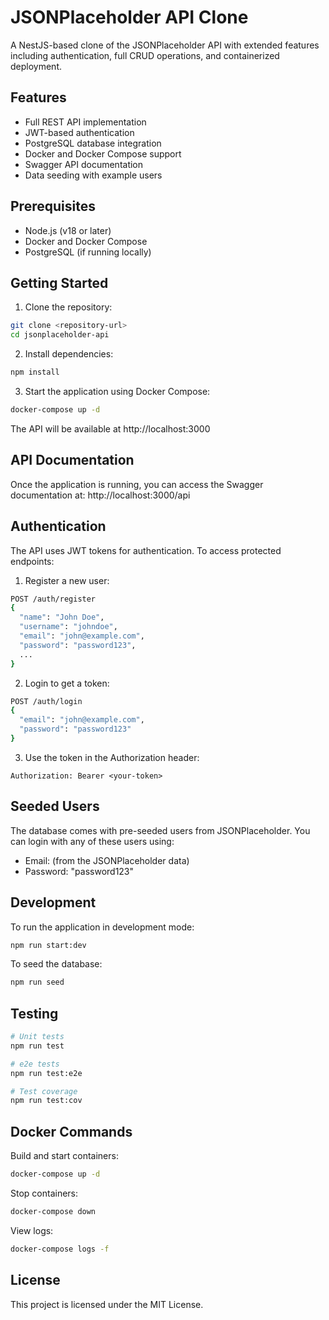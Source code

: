# JSONPlaceholder API Clone

A NestJS-based clone of the JSONPlaceholder API with extended features including authentication, full CRUD operations, and containerized deployment.

## Features

- Full REST API implementation
- JWT-based authentication
- PostgreSQL database integration
- Docker and Docker Compose support
- Swagger API documentation
- Data seeding with example users

## Prerequisites

- Node.js (v18 or later)
- Docker and Docker Compose
- PostgreSQL (if running locally)

## Getting Started

1. Clone the repository:
```bash
git clone <repository-url>
cd jsonplaceholder-api
```

2. Install dependencies:
```bash
npm install
```

3. Start the application using Docker Compose:
```bash
docker-compose up -d
```

The API will be available at http://localhost:3000

## API Documentation

Once the application is running, you can access the Swagger documentation at:
http://localhost:3000/api

## Authentication

The API uses JWT tokens for authentication. To access protected endpoints:

1. Register a new user:
```bash
POST /auth/register
{
  "name": "John Doe",
  "username": "johndoe",
  "email": "john@example.com",
  "password": "password123",
  ...
}
```

2. Login to get a token:
```bash
POST /auth/login
{
  "email": "john@example.com",
  "password": "password123"
}
```

3. Use the token in the Authorization header:
```
Authorization: Bearer <your-token>
```

## Seeded Users

The database comes with pre-seeded users from JSONPlaceholder. You can login with any of these users using:
- Email: (from the JSONPlaceholder data)
- Password: "password123"

## Development

To run the application in development mode:

```bash
npm run start:dev
```

To seed the database:
```bash
npm run seed
```

## Testing

```bash
# Unit tests
npm run test

# e2e tests
npm run test:e2e

# Test coverage
npm run test:cov
```

## Docker Commands

Build and start containers:
```bash
docker-compose up -d
```

Stop containers:
```bash
docker-compose down
```

View logs:
```bash
docker-compose logs -f
```

## License

This project is licensed under the MIT License. 